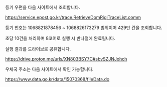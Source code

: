 등기 우편을 다음 사이트에서 조회합니다.

https://service.epost.go.kr/trace.RetrieveDomRigiTraceList.comm

등기 번호는 1068821878456 ~ 1068826173279 범위이며 429만 건을 조회합니다.

초당 10건을 처리하며 8코어로 실행 시 반나절에 완료됩니다.

실행 결과를 드라이브로 공유합니다.

https://drive.proton.me/urls/XN803BSY7C#sbvSZJNJohch

우체국 주소는 다음 사이트에서 확인 가능합니다.

https://www.data.go.kr/data/15070368/fileData.do
